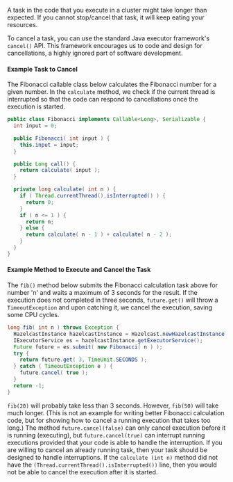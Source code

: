
A task in the code that you execute in a cluster might take longer than expected. If you cannot stop/cancel that task, it will keep eating your resources. 

To cancel a task, you can use the standard Java executor framework's `cancel()` API. This framework encourages us to code and design for cancellations, a highly ignored part of software development.

#### Example Task to Cancel

The Fibonacci callable class below calculates the Fibonacci number for a given number. In the `calculate` method, we check if the current thread is interrupted so that the code can respond to cancellations once the execution is started. 

```java
public class Fibonacci implements Callable<Long>, Serializable {
  int input = 0; 

  public Fibonacci( int input ) { 
    this.input = input;
  } 

  public Long call() {
    return calculate( input );
  }

  private long calculate( int n ) {
    if ( Thread.currentThread().isInterrupted() ) {
      return 0;
    }
    if ( n <= 1 ) {
      return n;
    } else {
      return calculate( n - 1 ) + calculate( n - 2 );
    }
  }
}
```

#### Example Method to Execute and Cancel the Task

The `fib()` method below submits the Fibonacci calculation task above for number 'n' and waits a maximum of 3 seconds for the result. If the execution does not completed in three seconds, `future.get()` will throw a `TimeoutException` and upon catching it, we cancel the execution, saving some CPU cycles.

```java
long fib( int n ) throws Exception {
  HazelcastInstance hazelcastInstance = Hazelcast.newHazelcastInstance();
  IExecutorService es = hazelcastInstance.getExecutorService();
  Future future = es.submit( new Fibonacci( n ) );  
  try {
    return future.get( 3, TimeUnit.SECONDS );
  } catch ( TimeoutException e ) {
    future.cancel( true );            
  }
  return -1;
}
```

`fib(20)` will probably take less than 3 seconds. However, `fib(50)` will take much longer. (This is not an example for writing better Fibonacci calculation code, but for showing how to cancel a running execution that takes too long.) The method `future.cancel(false)` can only cancel execution before it is running (executing), but `future.cancel(true)` can interrupt running executions provided that your code is able to handle the interruption. If you are willing to cancel an already running task, then your task should be designed to handle interruptions. If the `calculate (int n)` method did not have the `(Thread.currentThread().isInterrupted())` line, then you would not be able to cancel the execution after it is started.



